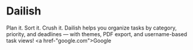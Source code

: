 # Dailish
Plan it. Sort it. Crush it. Dailish helps you organize tasks by category, priority, and deadlines — with themes, PDF export, and username-based task views!
<a href-"google.com">Google</a>
